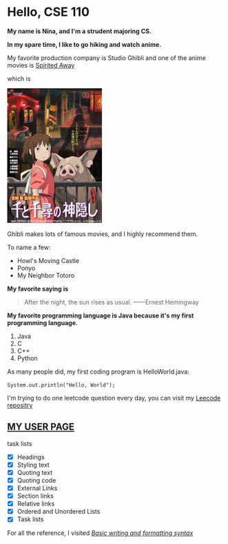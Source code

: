 # Hello, CSE 110

**My name is Nina, and I'm a strudent majoring CS.**

**In my spare time, I like to go hiking and watch anime.**

My favorite production company is Studio Ghibli and one of the anime movies is
[Spirited Away](Spirited_Away_Japanese_poster.png)

which is

![image](Spirited_Away_Japanese_poster.png)

Ghibli makes lots of famous movies, and I highly recommend them.

To name a few:
- Howl's Moving Castle
- Ponyo
- My Neighbor Totoro


**My favorite saying is**
>After the night, the sun rises as usual.  ——Ernest Hemingway

**My favorite programming language is Java because it's my first programming language.**
1. Java
2. C
3. C++
4. Python

As many people did, my first coding program is HelloWorld.java:
```
System.out.println("Hello, World");
```
I'm trying to do one leetcode question every day, you can visit my [Leecode repositry](https://github.com/YGnina/leetcode)

## [MY USER PAGE](https://github.com/YGnina/cse110/blob/add-read-me/README.md)



task lists
- [x] Headings
- [x] Styling text
- [x] Quoting text
- [x] Quoting code
- [x] External Links
- [x] Section links
- [x] Relative links 
- [x] Ordered and Unordered Lists
- [x] Task lists

For all the reference, I visited [*Basic writing and formatting syntax*](https://docs.github.com/en/get-started/writing-on-github/getting-started-with-writing-and-formatting-on-github/basic-writing-and-formatting-syntax#links)
